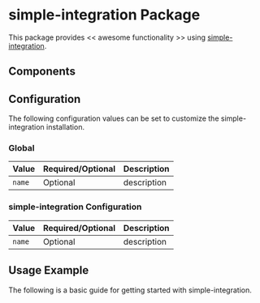 # simple-integration Package

This package provides << awesome functionality >> using [simple-integration](https://INFO_NEEDED).

## Components

## Configuration

The following configuration values can be set to customize the simple-integration installation.

### Global

| Value | Required/Optional | Description |
|-------|-------------------|-------------|
| `name` | Optional | description |

### simple-integration Configuration

| Value | Required/Optional | Description |
|-------|-------------------|-------------|
| `name` | Optional | description |

## Usage Example

The following is a basic guide for getting started with simple-integration.
